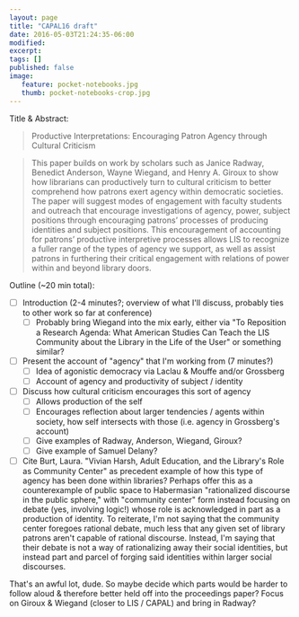 ```yaml
---
layout: page
title: "CAPAL16 draft"
date: 2016-05-03T21:24:35-06:00
modified:
excerpt:
tags: []
published: false
image:
   feature: pocket-notebooks.jpg
   thumb: pocket-notebooks-crop.jpg
---
```


Title & Abstract:  

> Productive Interpretations: Encouraging Patron Agency through Cultural Criticism  

> This paper builds on work by scholars such as Janice Radway, Benedict Anderson, Wayne Wiegand, and Henry A. Giroux to show how librarians can productively turn to cultural criticism to better comprehend how patrons exert agency within democratic societies. The paper will suggest modes of engagement with faculty students and outreach that encourage investigations of agency, power, subject positions through encouraging patrons’ processes of producing identities and subject positions.  This encouragement of accounting for patrons’ productive interpretive processes allows LIS to recognize a fuller range of the types of agency we support, as well as assist patrons in furthering their critical engagement with relations of power within and beyond library doors.  

Outline (~20 min total):  
 
- [ ] Introduction (2-4 minutes?; overview of what I'll discuss, probably ties to other work so far at conference)  
   - [ ] Probably bring Wiegand into the mix early, either via "To Reposition a Research Agenda: What American Studies Can Teach the LIS Community about the Library in the Life of the User" or something similar?  
- [ ] Present the account of "agency" that I'm working from (7 minutes?)  
   - [ ] Idea of agonistic democracy via Laclau & Mouffe and/or Grossberg   
   - [ ] Account of agency and productivity of subject / identity   
- [ ] Discuss how cultural criticism encourages this sort of agency  
   - [ ] Allows production of the self  
   - [ ] Encourages reflection about larger tendencies / agents within society, how self intersects with those (i.e. agency in Grossberg's account)   
   - [ ] Give examples of Radway, Anderson, Wiegand, Giroux?  
   - [ ] Give example of Samuel Delany?  
- [ ] Cite Burt, Laura. "Vivian Harsh, Adult Education, and the Library's Role as Community Center" as precedent example of how this type of agency has been done within libraries? Perhaps offer this as a counterexample of public space to Habermasian "rationalized discourse in the public sphere," with "community center" form instead focusing on debate (yes, involving logic!) whose role is acknowledged in part as a production of identity. To reiterate, I'm not saying that the community center foregoes rational debate, much less that any given set of library patrons aren't capable of rational discourse. Instead, I'm saying that their debate is not a way of rationalizing away their social identities, but instead part and parcel of forging said identities within larger social discourses.      

That's an awful lot, dude. So maybe decide which parts would be harder to follow aloud & therefore better held off into the proceedings paper? Focus on Giroux & Wiegand (closer to LIS / CAPAL) and bring in Radway?   



  

